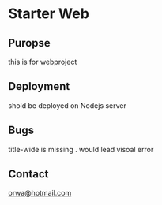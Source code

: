 # Starter Web

## Puropse
this is for webproject
## Deployment
shold be deployed on Nodejs server
## Bugs
title-wide is missing . would lead visoal error
## Contact
orwa@hotmail.com
